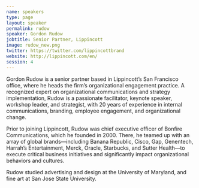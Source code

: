 ```yaml
---
name: speakers
type: page
layout: speaker
permalink: rudow
speaker: Gordon Rudow
jobtitle: Senior Partner, Lippincott
image: rudow_new.png
twitter: https://twitter.com/lippincottbrand
website: http://lippincott.com/en/
session: 4
---
```

Gordon Rudow is a senior partner based in Lippincott’s San Francisco office, where he heads the firm’s organizational engagement practice. A recognized expert on organizational communications and strategy implementation, Rudow is a passionate facilitator, keynote speaker, workshop leader, and strategist, with 20 years of experience in internal communications, branding, employee engagement, and organizational change.

Prior to joining Lippincott, Rudow was chief executive officer of Bonfire Communications, which he founded in 2000. There, he teamed up with an array of global brands—including Banana Republic, Cisco, Gap, Genentech, Harrah’s Entertainment, Merck, Oracle, Starbucks, and Sutter Health—to execute critical business initiatives and significantly impact organizational behaviors and cultures.

Rudow studied advertising and design at the University of Maryland, and fine art at San Jose State University.